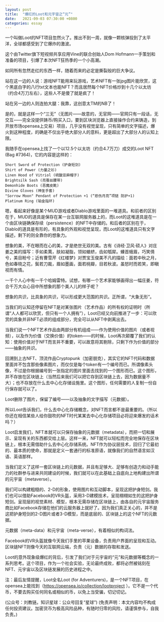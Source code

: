 ```yaml
---
layout: post
title:  "爆红的Loot和元宇宙之“元”"
date:   2021-09-03 07:30:00 +0800
categories: essay
---
```


一个叫做Loot的NFT项目忽然火了。推出不到一周，就像一颗核弹投到了太平洋，全球都感受到了它爆炸的激波。

这个由Twitter旗下短视频共享应用Vine的联合创始人Dom Hofmann一手策划和准备的项目，引爆了本次NFT狂热季的一个小高潮。

如同所有忽然走红的东西一样，随着而来的必定是撕裂般的巨大争议。

站在这一边的人说：游戏NFT能用来玩游戏，艺术NFT有一张jpg图片能欣赏，这个黑底白字的八行txt文本也能NFT？而且居然每个NFT价格炒到十几个以太坊（约合4万刀左右），这些人不是傻了就是疯了！

站在另一边的人则连拍大腿：我靠，这创意太TM的NB了！

是的，就是这样一个“三无”（无图片——故意的，无官网——官网只有一段话，无交互——完全没提供铸币/购买入口，要到区块浏览器上直接操作合约来铸造，到开放市场opensea上交易）项目，几乎没有视觉呈现，只有简单的文字描述，爆火到这种程度，的确是不仅出乎绝大部分人的意料，更是超出了大部分人的认知上限。

我随手在opensea上找了一个以12.5个以太坊（约合4.7万刀）成交的Loot NFT (Bag #7364)，它的内容是这样的：

```
Short Sword of Protection (护身短剑)
Shirt of Power (力量之衫)
Linen Hood of Vitriol (硫酸亚麻帽子)
Brightsilk Sash (亮蚕丝腰带)
Demonhide Boots (恶魔皮靴)
Divine Gloves (神圣手套)
"Sorrow Moon" Pendant of Protection +1 (“悲伤月亮”项链 防护+1)
Platinum Ring (铂金指环)
```

嗯，看起来好像是某个MUD游戏或者Diablo游戏里面的一堆道具。和前者的区别在于，MUD的道具是保存在某一台互联网服务器上的，而Loot的这堆道具是在一个由区块链确保存续（persistence）的NFT中存储的。和后者的区别在于，Diablo的道具是有形的，有具象的外观和视觉呈现，而Loot的这堆道具只有文字描述，剩下的则全靠你的想象力。

想象的美，不在眼而在心的美，才是绝世无双的美。古有《诗经·卫风·硕人》对庄姜之美的描写：手如柔荑，肤如凝脂，领如蝤蛴，齿如瓠犀。螓首蛾眉，巧笑倩兮，美目盼兮；近有曹雪芹《红楼梦》对贾宝玉俊美不凡的描绘：面若中秋之月，色如春晓之花，鬓若刀裁，眉如墨画，面若桃瓣，目若秋波。虽怒时而若笑，即瞋视而有情。

一千个人心中有一千个哈姆雷特。试想，有哪一个艺术家能够画得出一幅庄姜，符合千万大众心目中所想象的那个美人儿的样子呢？

想象的共识，比具象的共识，可以形成更大范围的共识。正所谓，“大象无形”。

当我们的认知还停留在NFT是对某张图片（艺术作品）的所有权的证明时（所谓“人人都可以欣赏，但只有一个人拥有”），Loot已经又向前推进了一步：可以欣赏的具象并非NFT必须的组成部分，完全可以从NFT中剥离出去。

当我们说一个NFT艺术作品由两部分有机组成——作为使用价值的图片（或者视频），以及作为价值（交换价值）的token——的时候，Loot再次颠覆了我们的认知：使用价值对于NFT而言并不重要，可以故意将其剔除，只剩下作为价值的部分——抽象的共识。

回溯到上古NFT、顶流作品Cryptopunk（加密朋克），其实它的NFT代码和数据里面并不包含那些像素图片，而仅仅是每个token有一个编号而已。所谓像素头像，不过是你根据编号到一张指定的图片里面去找到的一个图形而已。这个图形，并不存放在区块链上（当然后来我们可以把它存到区块链上去，因为数据量不大）；也不存放在什么去中心化存储设施里。这个图形，任何需要的人复制一份自行保存就可以了。

Loot删除了图片，保留了编号——以及抽象的文字描写（元数据）。

所以Loot告诉我们，什么去中心化存储概念，对NFT而言都不是最重要的。（所以你还在相信某些人给你鼓吹的NFT时代某某去中心化存储项目必将迎来爆发的话术吗？）

Loot启发我们，NFT本就可以只保存抽象的元数据（metadata），而把一切和展示、呈现有关的东西都交给上层。这样一来，NFT就可以轻松而完全地保存在区块链上，根本无需借助什么去中心化存储系统。NFT作为协议层技术，回归了它最初的、最本质的使命，那就是定义一套通行的标准原语，就像我们的自然语言如汉语、英语那样。

当我们定义了这样一套区块链上的元数据，并且有足够大、足够有创造力和动手能力的社群参与进来共同建设的时候，我们就可以在此基础上自底向上地构建出所谓的元宇宙（metaverse）。

我们可以构建粗糙的、2-D的形象，使用图片和互动脚本，呈现这把护身短剑。我们也可以借助Facebook的VR头盔，采用3-D建模技术，呈现栩栩如生的这把护身短剑。呈现层的视觉素材、模型，根本无需存储在区块链上，由各自的元宇宙服务商比如Facebook存储在他们的云服务器上就好了。因为我们真正关心的，并不是这把护身短剑的2-D图片或者3-D模型，而是底层的、区块链上的这个NFT的元数据。

元数据（meta-data）和元宇宙（meta-verse），有着相似的构词法。

Facebook的VR头盔就像今天我们手里的苹果设备，负责用户界面的呈现和互动。区块链NFT则像今天的互联网云端，负责（元）数据的存取和发送。

Loot的意外现象级爆红的背后，引发了我们对于元宇宙的“元”和元数据等概念的一系列思考。这个项目，作为一个社会实验，无论最终成败，都将必然被铭刻在NFT、元宇宙以及区块链发展的历史进程之中。

注：最后友情提醒，Loot全名Loot (for Adventurers)，是一个NFT项目，在opensea上能找到（https://opensea.io/collection/lootproject ）。它不是一个代币，不要去购买任何同名或相似的币，以免上当受骗，切记切记。

(公众号：刘教链。知识星球：公众号回复“星球”)
(免责声明：本文内容均不构成任何投资建议。加密货币为极高风险品种，有随时归零的风险，请谨慎参与，自我负责。)